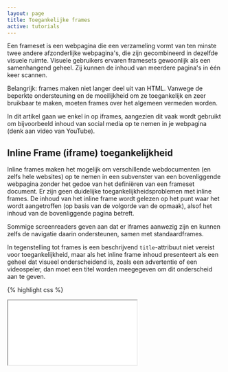 ```yaml
---
layout: page
title: Toegankelijke frames
active: tutorials
---
```


Een frameset is een webpagina die een verzameling vormt van ten minste twee andere afzonderlijke webpagina's, die zijn gecombineerd in dezelfde visuele ruimte. Visuele gebruikers ervaren framesets gewoonlijk als een samenhangend geheel. Zij kunnen de inhoud van meerdere pagina's in één keer scannen.

Belangrijk: frames maken niet langer deel uit van HTML. Vanwege de beperkte ondersteuning en de moeilijkheid om ze toegankelijk en zeer bruikbaar te maken, moeten frames over het algemeen vermeden worden.

In dit artikel gaan we enkel in op iframes, aangezien dit vaak wordt gebruikt om bijvoorbeeld inhoud van social media op te nemen in je webpagina (denk aan video van YouTube).


## Inline Frame (iframe) toegankelijkheid

Inline frames maken het mogelijk om verschillende webdocumenten (en zelfs hele websites) op te nemen in een subvenster van een bovenliggende webpagina zonder het gedoe van het definiëren van een frameset document. Er zijn geen duidelijke toegankelijkheidsproblemen met inline frames. De inhoud van het inline frame wordt gelezen op het punt waar het wordt aangetroffen (op basis van de volgorde van de opmaak), alsof het inhoud van de bovenliggende pagina betreft.

Sommige screenreaders geven aan dat er iframes aanwezig zijn en kunnen zelfs de navigatie daarin ondersteunen, samen met standaardframes.

In tegenstelling tot frames is een beschrijvend `title`-attribuut niet vereist voor toegankelijkheid, maar als het inline frame inhoud presenteert als een geheel dat visueel onderscheidend is, zoals een advertentie of een videospeler, dan moet een titel worden meegegeven om dit onderscheid aan te geven.

{% highlight css %}
<iframe src="ad.htm" title="Advertentie">
{% endhighlight %}

Omdat veel gebruikers lettertypen en andere pagina-elementen vergroten om de zichtbaarheid en toegankelijkheid te vergroten, moet je het scrollen voor iframes (of frames, wat dat betreft) niet uitschakelen door scrolling="no" te gebruiken. De standaardwaarde voor scrollen (auto) is meestal de beste optie. Je moet ook, indien mogelijk, het iframe ontwerpen met relatieve afmetingen, zodat het iframe element zelf meeschaalt als de pagina en de inhoud ervan worden aangepast.